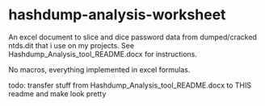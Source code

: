 # hashdump-analysis-worksheet
An excel document to slice and dice password data from dumped/cracked ntds.dit that i use on my projects. 
See Hashdump_Analysis_tool_README.docx for instructions.

No macros, everything implemented in excel formulas.


todo:
transfer stuff from Hashdump_Analysis_tool_README.docx to THIS readme and make look pretty
